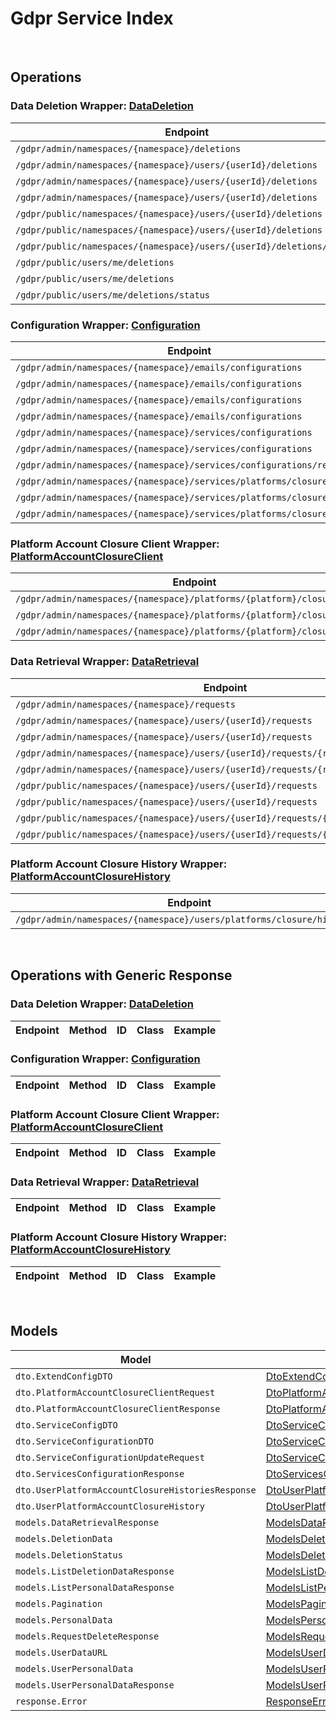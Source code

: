 [//]: # (This code is generated by tool. DO NOT EDIT.)

# Gdpr Service Index

&nbsp;

## Operations

### Data Deletion Wrapper:  [DataDeletion](../../apis/AccelByte.Sdk.Api.Gdpr/Wrapper/DataDeletion.cs)
| Endpoint | Method | ID | Class | Example |
|---|---|---|---|---|
| `/gdpr/admin/namespaces/{namespace}/deletions` | GET | AdminGetListDeletionDataRequest | [AdminGetListDeletionDataRequest](../../apis/AccelByte.Sdk.Api.Gdpr/Operation/DataDeletion/AdminGetListDeletionDataRequest.cs) | [AdminGetListDeletionDataRequest](../../samples/AccelByte.Sdk.Sample.Cli/ApiCommand/Gdpr/DataDeletion/AdminGetListDeletionDataRequest.cs) |
| `/gdpr/admin/namespaces/{namespace}/users/{userId}/deletions` | GET | AdminGetUserAccountDeletionRequest | [AdminGetUserAccountDeletionRequest](../../apis/AccelByte.Sdk.Api.Gdpr/Operation/DataDeletion/AdminGetUserAccountDeletionRequest.cs) | [AdminGetUserAccountDeletionRequest](../../samples/AccelByte.Sdk.Sample.Cli/ApiCommand/Gdpr/DataDeletion/AdminGetUserAccountDeletionRequest.cs) |
| `/gdpr/admin/namespaces/{namespace}/users/{userId}/deletions` | POST | AdminSubmitUserAccountDeletionRequest | [AdminSubmitUserAccountDeletionRequest](../../apis/AccelByte.Sdk.Api.Gdpr/Operation/DataDeletion/AdminSubmitUserAccountDeletionRequest.cs) | [AdminSubmitUserAccountDeletionRequest](../../samples/AccelByte.Sdk.Sample.Cli/ApiCommand/Gdpr/DataDeletion/AdminSubmitUserAccountDeletionRequest.cs) |
| `/gdpr/admin/namespaces/{namespace}/users/{userId}/deletions` | DELETE | AdminCancelUserAccountDeletionRequest | [AdminCancelUserAccountDeletionRequest](../../apis/AccelByte.Sdk.Api.Gdpr/Operation/DataDeletion/AdminCancelUserAccountDeletionRequest.cs) | [AdminCancelUserAccountDeletionRequest](../../samples/AccelByte.Sdk.Sample.Cli/ApiCommand/Gdpr/DataDeletion/AdminCancelUserAccountDeletionRequest.cs) |
| `/gdpr/public/namespaces/{namespace}/users/{userId}/deletions` | POST | PublicSubmitUserAccountDeletionRequest | [PublicSubmitUserAccountDeletionRequest](../../apis/AccelByte.Sdk.Api.Gdpr/Operation/DataDeletion/PublicSubmitUserAccountDeletionRequest.cs) | [PublicSubmitUserAccountDeletionRequest](../../samples/AccelByte.Sdk.Sample.Cli/ApiCommand/Gdpr/DataDeletion/PublicSubmitUserAccountDeletionRequest.cs) |
| `/gdpr/public/namespaces/{namespace}/users/{userId}/deletions` | DELETE | PublicCancelUserAccountDeletionRequest | [PublicCancelUserAccountDeletionRequest](../../apis/AccelByte.Sdk.Api.Gdpr/Operation/DataDeletion/PublicCancelUserAccountDeletionRequest.cs) | [PublicCancelUserAccountDeletionRequest](../../samples/AccelByte.Sdk.Sample.Cli/ApiCommand/Gdpr/DataDeletion/PublicCancelUserAccountDeletionRequest.cs) |
| `/gdpr/public/namespaces/{namespace}/users/{userId}/deletions/status` | GET | PublicGetUserAccountDeletionStatus | [PublicGetUserAccountDeletionStatus](../../apis/AccelByte.Sdk.Api.Gdpr/Operation/DataDeletion/PublicGetUserAccountDeletionStatus.cs) | [PublicGetUserAccountDeletionStatus](../../samples/AccelByte.Sdk.Sample.Cli/ApiCommand/Gdpr/DataDeletion/PublicGetUserAccountDeletionStatus.cs) |
| `/gdpr/public/users/me/deletions` | POST | PublicSubmitMyAccountDeletionRequest | [PublicSubmitMyAccountDeletionRequest](../../apis/AccelByte.Sdk.Api.Gdpr/Operation/DataDeletion/PublicSubmitMyAccountDeletionRequest.cs) | [PublicSubmitMyAccountDeletionRequest](../../samples/AccelByte.Sdk.Sample.Cli/ApiCommand/Gdpr/DataDeletion/PublicSubmitMyAccountDeletionRequest.cs) |
| `/gdpr/public/users/me/deletions` | DELETE | PublicCancelMyAccountDeletionRequest | [PublicCancelMyAccountDeletionRequest](../../apis/AccelByte.Sdk.Api.Gdpr/Operation/DataDeletion/PublicCancelMyAccountDeletionRequest.cs) | [PublicCancelMyAccountDeletionRequest](../../samples/AccelByte.Sdk.Sample.Cli/ApiCommand/Gdpr/DataDeletion/PublicCancelMyAccountDeletionRequest.cs) |
| `/gdpr/public/users/me/deletions/status` | GET | PublicGetMyAccountDeletionStatus | [PublicGetMyAccountDeletionStatus](../../apis/AccelByte.Sdk.Api.Gdpr/Operation/DataDeletion/PublicGetMyAccountDeletionStatus.cs) | [PublicGetMyAccountDeletionStatus](../../samples/AccelByte.Sdk.Sample.Cli/ApiCommand/Gdpr/DataDeletion/PublicGetMyAccountDeletionStatus.cs) |

### Configuration Wrapper:  [Configuration](../../apis/AccelByte.Sdk.Api.Gdpr/Wrapper/Configuration.cs)
| Endpoint | Method | ID | Class | Example |
|---|---|---|---|---|
| `/gdpr/admin/namespaces/{namespace}/emails/configurations` | GET | GetAdminEmailConfiguration | [GetAdminEmailConfiguration](../../apis/AccelByte.Sdk.Api.Gdpr/Operation/Configuration/GetAdminEmailConfiguration.cs) | [GetAdminEmailConfiguration](../../samples/AccelByte.Sdk.Sample.Cli/ApiCommand/Gdpr/Configuration/GetAdminEmailConfiguration.cs) |
| `/gdpr/admin/namespaces/{namespace}/emails/configurations` | PUT | UpdateAdminEmailConfiguration | [UpdateAdminEmailConfiguration](../../apis/AccelByte.Sdk.Api.Gdpr/Operation/Configuration/UpdateAdminEmailConfiguration.cs) | [UpdateAdminEmailConfiguration](../../samples/AccelByte.Sdk.Sample.Cli/ApiCommand/Gdpr/Configuration/UpdateAdminEmailConfiguration.cs) |
| `/gdpr/admin/namespaces/{namespace}/emails/configurations` | POST | SaveAdminEmailConfiguration | [SaveAdminEmailConfiguration](../../apis/AccelByte.Sdk.Api.Gdpr/Operation/Configuration/SaveAdminEmailConfiguration.cs) | [SaveAdminEmailConfiguration](../../samples/AccelByte.Sdk.Sample.Cli/ApiCommand/Gdpr/Configuration/SaveAdminEmailConfiguration.cs) |
| `/gdpr/admin/namespaces/{namespace}/emails/configurations` | DELETE | DeleteAdminEmailConfiguration | [DeleteAdminEmailConfiguration](../../apis/AccelByte.Sdk.Api.Gdpr/Operation/Configuration/DeleteAdminEmailConfiguration.cs) | [DeleteAdminEmailConfiguration](../../samples/AccelByte.Sdk.Sample.Cli/ApiCommand/Gdpr/Configuration/DeleteAdminEmailConfiguration.cs) |
| `/gdpr/admin/namespaces/{namespace}/services/configurations` | GET | AdminGetServicesConfiguration | [AdminGetServicesConfiguration](../../apis/AccelByte.Sdk.Api.Gdpr/Operation/Configuration/AdminGetServicesConfiguration.cs) | [AdminGetServicesConfiguration](../../samples/AccelByte.Sdk.Sample.Cli/ApiCommand/Gdpr/Configuration/AdminGetServicesConfiguration.cs) |
| `/gdpr/admin/namespaces/{namespace}/services/configurations` | PUT | AdminUpdateServicesConfiguration | [AdminUpdateServicesConfiguration](../../apis/AccelByte.Sdk.Api.Gdpr/Operation/Configuration/AdminUpdateServicesConfiguration.cs) | [AdminUpdateServicesConfiguration](../../samples/AccelByte.Sdk.Sample.Cli/ApiCommand/Gdpr/Configuration/AdminUpdateServicesConfiguration.cs) |
| `/gdpr/admin/namespaces/{namespace}/services/configurations/reset` | DELETE | AdminResetServicesConfiguration | [AdminResetServicesConfiguration](../../apis/AccelByte.Sdk.Api.Gdpr/Operation/Configuration/AdminResetServicesConfiguration.cs) | [AdminResetServicesConfiguration](../../samples/AccelByte.Sdk.Sample.Cli/ApiCommand/Gdpr/Configuration/AdminResetServicesConfiguration.cs) |
| `/gdpr/admin/namespaces/{namespace}/services/platforms/closure/config` | GET | AdminGetPlatformAccountClosureServicesConfiguration | [AdminGetPlatformAccountClosureServicesConfiguration](../../apis/AccelByte.Sdk.Api.Gdpr/Operation/Configuration/AdminGetPlatformAccountClosureServicesConfiguration.cs) | [AdminGetPlatformAccountClosureServicesConfiguration](../../samples/AccelByte.Sdk.Sample.Cli/ApiCommand/Gdpr/Configuration/AdminGetPlatformAccountClosureServicesConfiguration.cs) |
| `/gdpr/admin/namespaces/{namespace}/services/platforms/closure/config` | PUT | AdminUpdatePlatformAccountClosureServicesConfiguration | [AdminUpdatePlatformAccountClosureServicesConfiguration](../../apis/AccelByte.Sdk.Api.Gdpr/Operation/Configuration/AdminUpdatePlatformAccountClosureServicesConfiguration.cs) | [AdminUpdatePlatformAccountClosureServicesConfiguration](../../samples/AccelByte.Sdk.Sample.Cli/ApiCommand/Gdpr/Configuration/AdminUpdatePlatformAccountClosureServicesConfiguration.cs) |
| `/gdpr/admin/namespaces/{namespace}/services/platforms/closure/config` | DELETE | AdminResetPlatformAccountClosureServicesConfiguration | [AdminResetPlatformAccountClosureServicesConfiguration](../../apis/AccelByte.Sdk.Api.Gdpr/Operation/Configuration/AdminResetPlatformAccountClosureServicesConfiguration.cs) | [AdminResetPlatformAccountClosureServicesConfiguration](../../samples/AccelByte.Sdk.Sample.Cli/ApiCommand/Gdpr/Configuration/AdminResetPlatformAccountClosureServicesConfiguration.cs) |

### Platform Account Closure Client Wrapper:  [PlatformAccountClosureClient](../../apis/AccelByte.Sdk.Api.Gdpr/Wrapper/PlatformAccountClosureClient.cs)
| Endpoint | Method | ID | Class | Example |
|---|---|---|---|---|
| `/gdpr/admin/namespaces/{namespace}/platforms/{platform}/closure/client` | GET | AdminGetPlatformAccountClosureClient | [AdminGetPlatformAccountClosureClient](../../apis/AccelByte.Sdk.Api.Gdpr/Operation/PlatformAccountClosureClient/AdminGetPlatformAccountClosureClient.cs) | [AdminGetPlatformAccountClosureClient](../../samples/AccelByte.Sdk.Sample.Cli/ApiCommand/Gdpr/PlatformAccountClosureClient/AdminGetPlatformAccountClosureClient.cs) |
| `/gdpr/admin/namespaces/{namespace}/platforms/{platform}/closure/client` | POST | AdminUpdatePlatformAccountClosureClient | [AdminUpdatePlatformAccountClosureClient](../../apis/AccelByte.Sdk.Api.Gdpr/Operation/PlatformAccountClosureClient/AdminUpdatePlatformAccountClosureClient.cs) | [AdminUpdatePlatformAccountClosureClient](../../samples/AccelByte.Sdk.Sample.Cli/ApiCommand/Gdpr/PlatformAccountClosureClient/AdminUpdatePlatformAccountClosureClient.cs) |
| `/gdpr/admin/namespaces/{namespace}/platforms/{platform}/closure/client` | DELETE | AdminDeletePlatformAccountClosureClient | [AdminDeletePlatformAccountClosureClient](../../apis/AccelByte.Sdk.Api.Gdpr/Operation/PlatformAccountClosureClient/AdminDeletePlatformAccountClosureClient.cs) | [AdminDeletePlatformAccountClosureClient](../../samples/AccelByte.Sdk.Sample.Cli/ApiCommand/Gdpr/PlatformAccountClosureClient/AdminDeletePlatformAccountClosureClient.cs) |

### Data Retrieval Wrapper:  [DataRetrieval](../../apis/AccelByte.Sdk.Api.Gdpr/Wrapper/DataRetrieval.cs)
| Endpoint | Method | ID | Class | Example |
|---|---|---|---|---|
| `/gdpr/admin/namespaces/{namespace}/requests` | GET | AdminGetListPersonalDataRequest | [AdminGetListPersonalDataRequest](../../apis/AccelByte.Sdk.Api.Gdpr/Operation/DataRetrieval/AdminGetListPersonalDataRequest.cs) | [AdminGetListPersonalDataRequest](../../samples/AccelByte.Sdk.Sample.Cli/ApiCommand/Gdpr/DataRetrieval/AdminGetListPersonalDataRequest.cs) |
| `/gdpr/admin/namespaces/{namespace}/users/{userId}/requests` | GET | AdminGetUserPersonalDataRequests | [AdminGetUserPersonalDataRequests](../../apis/AccelByte.Sdk.Api.Gdpr/Operation/DataRetrieval/AdminGetUserPersonalDataRequests.cs) | [AdminGetUserPersonalDataRequests](../../samples/AccelByte.Sdk.Sample.Cli/ApiCommand/Gdpr/DataRetrieval/AdminGetUserPersonalDataRequests.cs) |
| `/gdpr/admin/namespaces/{namespace}/users/{userId}/requests` | POST | AdminRequestDataRetrieval | [AdminRequestDataRetrieval](../../apis/AccelByte.Sdk.Api.Gdpr/Operation/DataRetrieval/AdminRequestDataRetrieval.cs) | [AdminRequestDataRetrieval](../../samples/AccelByte.Sdk.Sample.Cli/ApiCommand/Gdpr/DataRetrieval/AdminRequestDataRetrieval.cs) |
| `/gdpr/admin/namespaces/{namespace}/users/{userId}/requests/{requestDate}` | DELETE | AdminCancelUserPersonalDataRequest | [AdminCancelUserPersonalDataRequest](../../apis/AccelByte.Sdk.Api.Gdpr/Operation/DataRetrieval/AdminCancelUserPersonalDataRequest.cs) | [AdminCancelUserPersonalDataRequest](../../samples/AccelByte.Sdk.Sample.Cli/ApiCommand/Gdpr/DataRetrieval/AdminCancelUserPersonalDataRequest.cs) |
| `/gdpr/admin/namespaces/{namespace}/users/{userId}/requests/{requestDate}/generate` | POST | AdminGeneratePersonalDataURL | [AdminGeneratePersonalDataURL](../../apis/AccelByte.Sdk.Api.Gdpr/Operation/DataRetrieval/AdminGeneratePersonalDataURL.cs) | [AdminGeneratePersonalDataURL](../../samples/AccelByte.Sdk.Sample.Cli/ApiCommand/Gdpr/DataRetrieval/AdminGeneratePersonalDataURL.cs) |
| `/gdpr/public/namespaces/{namespace}/users/{userId}/requests` | GET | PublicGetUserPersonalDataRequests | [PublicGetUserPersonalDataRequests](../../apis/AccelByte.Sdk.Api.Gdpr/Operation/DataRetrieval/PublicGetUserPersonalDataRequests.cs) | [PublicGetUserPersonalDataRequests](../../samples/AccelByte.Sdk.Sample.Cli/ApiCommand/Gdpr/DataRetrieval/PublicGetUserPersonalDataRequests.cs) |
| `/gdpr/public/namespaces/{namespace}/users/{userId}/requests` | POST | PublicRequestDataRetrieval | [PublicRequestDataRetrieval](../../apis/AccelByte.Sdk.Api.Gdpr/Operation/DataRetrieval/PublicRequestDataRetrieval.cs) | [PublicRequestDataRetrieval](../../samples/AccelByte.Sdk.Sample.Cli/ApiCommand/Gdpr/DataRetrieval/PublicRequestDataRetrieval.cs) |
| `/gdpr/public/namespaces/{namespace}/users/{userId}/requests/{requestDate}` | DELETE | PublicCancelUserPersonalDataRequest | [PublicCancelUserPersonalDataRequest](../../apis/AccelByte.Sdk.Api.Gdpr/Operation/DataRetrieval/PublicCancelUserPersonalDataRequest.cs) | [PublicCancelUserPersonalDataRequest](../../samples/AccelByte.Sdk.Sample.Cli/ApiCommand/Gdpr/DataRetrieval/PublicCancelUserPersonalDataRequest.cs) |
| `/gdpr/public/namespaces/{namespace}/users/{userId}/requests/{requestDate}/generate` | POST | PublicGeneratePersonalDataURL | [PublicGeneratePersonalDataURL](../../apis/AccelByte.Sdk.Api.Gdpr/Operation/DataRetrieval/PublicGeneratePersonalDataURL.cs) | [PublicGeneratePersonalDataURL](../../samples/AccelByte.Sdk.Sample.Cli/ApiCommand/Gdpr/DataRetrieval/PublicGeneratePersonalDataURL.cs) |

### Platform Account Closure History Wrapper:  [PlatformAccountClosureHistory](../../apis/AccelByte.Sdk.Api.Gdpr/Wrapper/PlatformAccountClosureHistory.cs)
| Endpoint | Method | ID | Class | Example |
|---|---|---|---|---|
| `/gdpr/admin/namespaces/{namespace}/users/platforms/closure/histories` | GET | AdminGetUserPlatformAccountClosureHistories | [AdminGetUserPlatformAccountClosureHistories](../../apis/AccelByte.Sdk.Api.Gdpr/Operation/PlatformAccountClosureHistory/AdminGetUserPlatformAccountClosureHistories.cs) | [AdminGetUserPlatformAccountClosureHistories](../../samples/AccelByte.Sdk.Sample.Cli/ApiCommand/Gdpr/PlatformAccountClosureHistory/AdminGetUserPlatformAccountClosureHistories.cs) |


&nbsp;

## Operations with Generic Response

### Data Deletion Wrapper:  [DataDeletion](../../apis/AccelByte.Sdk.Api.Gdpr/Wrapper/DataDeletion.cs)
| Endpoint | Method | ID | Class | Example |
|---|---|---|---|---|

### Configuration Wrapper:  [Configuration](../../apis/AccelByte.Sdk.Api.Gdpr/Wrapper/Configuration.cs)
| Endpoint | Method | ID | Class | Example |
|---|---|---|---|---|

### Platform Account Closure Client Wrapper:  [PlatformAccountClosureClient](../../apis/AccelByte.Sdk.Api.Gdpr/Wrapper/PlatformAccountClosureClient.cs)
| Endpoint | Method | ID | Class | Example |
|---|---|---|---|---|

### Data Retrieval Wrapper:  [DataRetrieval](../../apis/AccelByte.Sdk.Api.Gdpr/Wrapper/DataRetrieval.cs)
| Endpoint | Method | ID | Class | Example |
|---|---|---|---|---|

### Platform Account Closure History Wrapper:  [PlatformAccountClosureHistory](../../apis/AccelByte.Sdk.Api.Gdpr/Wrapper/PlatformAccountClosureHistory.cs)
| Endpoint | Method | ID | Class | Example |
|---|---|---|---|---|


&nbsp;

## Models

| Model | Class |
|---|---|
| `dto.ExtendConfigDTO` | [DtoExtendConfigDTO](../../apis/AccelByte.Sdk.Api.Gdpr/Model/DtoExtendConfigDTO.cs) |
| `dto.PlatformAccountClosureClientRequest` | [DtoPlatformAccountClosureClientRequest](../../apis/AccelByte.Sdk.Api.Gdpr/Model/DtoPlatformAccountClosureClientRequest.cs) |
| `dto.PlatformAccountClosureClientResponse` | [DtoPlatformAccountClosureClientResponse](../../apis/AccelByte.Sdk.Api.Gdpr/Model/DtoPlatformAccountClosureClientResponse.cs) |
| `dto.ServiceConfigDTO` | [DtoServiceConfigDTO](../../apis/AccelByte.Sdk.Api.Gdpr/Model/DtoServiceConfigDTO.cs) |
| `dto.ServiceConfigurationDTO` | [DtoServiceConfigurationDTO](../../apis/AccelByte.Sdk.Api.Gdpr/Model/DtoServiceConfigurationDTO.cs) |
| `dto.ServiceConfigurationUpdateRequest` | [DtoServiceConfigurationUpdateRequest](../../apis/AccelByte.Sdk.Api.Gdpr/Model/DtoServiceConfigurationUpdateRequest.cs) |
| `dto.ServicesConfigurationResponse` | [DtoServicesConfigurationResponse](../../apis/AccelByte.Sdk.Api.Gdpr/Model/DtoServicesConfigurationResponse.cs) |
| `dto.UserPlatformAccountClosureHistoriesResponse` | [DtoUserPlatformAccountClosureHistoriesResponse](../../apis/AccelByte.Sdk.Api.Gdpr/Model/DtoUserPlatformAccountClosureHistoriesResponse.cs) |
| `dto.UserPlatformAccountClosureHistory` | [DtoUserPlatformAccountClosureHistory](../../apis/AccelByte.Sdk.Api.Gdpr/Model/DtoUserPlatformAccountClosureHistory.cs) |
| `models.DataRetrievalResponse` | [ModelsDataRetrievalResponse](../../apis/AccelByte.Sdk.Api.Gdpr/Model/ModelsDataRetrievalResponse.cs) |
| `models.DeletionData` | [ModelsDeletionData](../../apis/AccelByte.Sdk.Api.Gdpr/Model/ModelsDeletionData.cs) |
| `models.DeletionStatus` | [ModelsDeletionStatus](../../apis/AccelByte.Sdk.Api.Gdpr/Model/ModelsDeletionStatus.cs) |
| `models.ListDeletionDataResponse` | [ModelsListDeletionDataResponse](../../apis/AccelByte.Sdk.Api.Gdpr/Model/ModelsListDeletionDataResponse.cs) |
| `models.ListPersonalDataResponse` | [ModelsListPersonalDataResponse](../../apis/AccelByte.Sdk.Api.Gdpr/Model/ModelsListPersonalDataResponse.cs) |
| `models.Pagination` | [ModelsPagination](../../apis/AccelByte.Sdk.Api.Gdpr/Model/ModelsPagination.cs) |
| `models.PersonalData` | [ModelsPersonalData](../../apis/AccelByte.Sdk.Api.Gdpr/Model/ModelsPersonalData.cs) |
| `models.RequestDeleteResponse` | [ModelsRequestDeleteResponse](../../apis/AccelByte.Sdk.Api.Gdpr/Model/ModelsRequestDeleteResponse.cs) |
| `models.UserDataURL` | [ModelsUserDataURL](../../apis/AccelByte.Sdk.Api.Gdpr/Model/ModelsUserDataURL.cs) |
| `models.UserPersonalData` | [ModelsUserPersonalData](../../apis/AccelByte.Sdk.Api.Gdpr/Model/ModelsUserPersonalData.cs) |
| `models.UserPersonalDataResponse` | [ModelsUserPersonalDataResponse](../../apis/AccelByte.Sdk.Api.Gdpr/Model/ModelsUserPersonalDataResponse.cs) |
| `response.Error` | [ResponseError](../../apis/AccelByte.Sdk.Api.Gdpr/Model/ResponseError.cs) |
